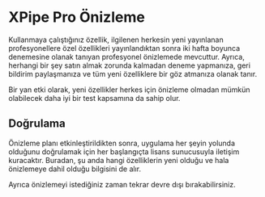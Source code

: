 # XPipe Pro Önizleme

Kullanmaya çalıştığınız özellik, ilgilenen herkesin yeni yayınlanan profesyonellere özel özellikleri yayınlandıktan sonra iki hafta boyunca denemesine olanak tanıyan profesyonel önizlemede mevcuttur. Ayrıca, herhangi bir şey satın almak zorunda kalmadan deneme yapmanıza, geri bildirim paylaşmanıza ve tüm yeni özelliklere bir göz atmanıza olanak tanır.

Bir yan etki olarak, yeni özellikler herkes için önizleme olmadan mümkün olabilecek daha iyi bir test kapsamına da sahip olur.

## Doğrulama

Önizleme planı etkinleştirildikten sonra, uygulama her şeyin yolunda olduğunu doğrulamak için her başlangıçta lisans sunucusuyla iletişim kuracaktır. Buradan, şu anda hangi özelliklerin yeni olduğu ve hala önizlemeye dahil olduğu bilgisini de alır.

Ayrıca önizlemeyi istediğiniz zaman tekrar devre dışı bırakabilirsiniz.
